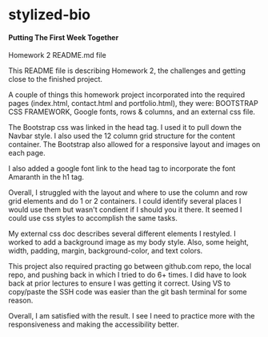 # stylized-bio

#### Putting The First Week Together

Homework 2 README.md file

This README file is describing Homework 2, the challenges and getting close to the finished project.

A couple of things this homework project incorporated into the required pages (index.html, contact.html and portfolio.html), they were: BOOTSTRAP CSS FRAMEWORK, Google fonts, rows & columns, and an external css file.

The Bootstrap css was linked in the head tag. I used it to pull down the Navbar style. I also used the 12 column grid structure for the content container. The Bootstrap also allowed for a responsive layout and images on each page.

I also added a google font link to the head tag to incorporate the font Amaranth in the h1 tag.

Overall, I struggled with the layout and where to use the column and row grid elements and do 1 or 2 containers. I could identify several places I would use them but wasn't condient if I should you it there. It seemed I could use css styles to accomplish the same tasks.

My external css doc describes several different elements I restyled. I worked to add a background image as my body style. Also, some height, width, padding, margin, background-color, and text colors.

This project also required practing go between github.com repo, the local repo, and pushing back in which I tried to do 6+ times. I did have to look back at prior lectures to ensure I was getting it correct. Using VS to copy/paste the SSH code was easier than the git bash terminal for some reason.

Overall, I am satisfied with the result. I see I need to practice more with the responsiveness and making the accessibility better.

